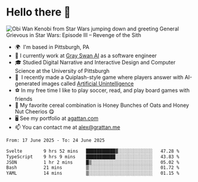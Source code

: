 <!--
**GameDog9988/GameDog9988** is a ✨ _special_ ✨ repository because its `README.md` (this file) appears on your GitHub profile.

Here are some ideas to get you started:

- 🔭 I’m currently working on ...
- 🌱 I’m currently learning ...
- 👯 I’m looking to collaborate on ...
- 🤔 I’m looking for help with ...
- 💬 Ask me about ...
- 📫 How to reach me: ...
- 😄 Pronouns: ...
- ⚡ Fun fact: ...
-->



Hello there 👋
==================================

![Obi Wan Kenobi from Star Wars jumping down and greeting General Grievous in Star Wars: Episode III – Revenge of the Sith](https://github.com/agrattan0820/agrattan0820/assets/51346343/689e56eb-29be-46a5-a079-28ea727b5f7e)


- 🌍  I'm based in Pittsburgh, PA
- 🦢  I currently work at [Gray Swan AI](https://www.grayswan.ai) as a software engineer
- 🎓  Studied Digital Narrative and Interactive Design and Computer Science at the University of Pittsburgh
- 👾  I recently made a Quiplash-style game where players answer with AI-generated images called [Artificial Unintelligence](https://github.com/agrattan0820/artificial-unintelligence)
- ⚽  In my free time I like to play soccer, read, and play board games with friends
- 🥣  My favorite cereal combination is Honey Bunches of Oats and Honey Nut Cheerios 😋
- 🖥️  See my portfolio at [agattan.com](http://agrattan.com/)
- 📫  You can contact me at [alex@grattan.me](mailto:alex@grattan.me)

<!--START_SECTION:waka-->

```txt
From: 17 June 2025 - To: 24 June 2025

Svelte        9 hrs 52 mins   ███████████▓░░░░░░░░░░░░░   47.28 %
TypeScript    9 hrs 9 mins    ███████████░░░░░░░░░░░░░░   43.83 %
JSON          1 hr 2 mins     █▒░░░░░░░░░░░░░░░░░░░░░░░   05.02 %
Bash          21 mins         ▒░░░░░░░░░░░░░░░░░░░░░░░░   01.72 %
YAML          14 mins         ▒░░░░░░░░░░░░░░░░░░░░░░░░   01.15 %
```

<!--END_SECTION:waka-->
